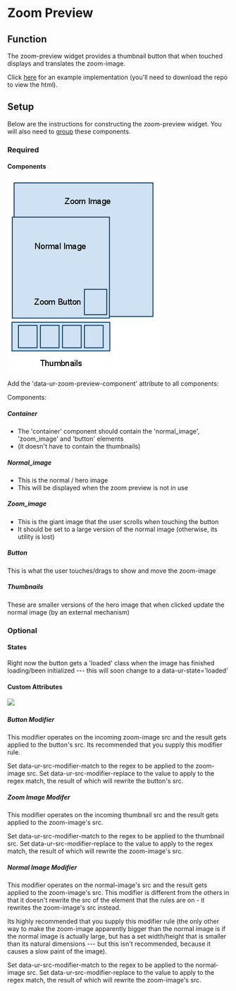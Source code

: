 # Zoom Preview #

## Function ##

The zoom-preview widget provides a thumbnail button that when touched displays and translates the zoom-image.

Click [here](../../examples/zoom_preview.html) for an example implementation (you'll need to download the repo to view the html).

## Setup ##

Below are the instructions for constructing the zoom-preview widget. You will also need to [group](../model/grouping.md) these components.

### Required ###

#### Components ####

<img src='../assets/Uranium-ZoomPreview.png' />

Add the 'data-ur-zoom-preview-component' attribute to all components:

Components:

##### Container #####
*  The 'container' component should contain the 'normal_image', 'zoom_image' and 'button' elements 
*  (it doesn't have to contain the thumbnails)

##### Normal_image #####
* This is the normal / hero image 
* This will be displayed when the zoom preview is not in use

#####  Zoom_image #####
* This is the giant image that the user scrolls when touching the button
* It should be set to a large version of the normal image (otherwise, its utility is lost)

##### Button #####
This is what the user touches/drags to show and move the zoom-image

##### Thumbnails #####
These are smaller versions of the hero image that when clicked update the normal image (by an external mechanism)



### Optional ###

#### States ####

Right now the button gets a 'loaded' class when the image has finished loading/been initialized --- this will soon change to a data-ur-state='loaded'

#### Custom Attributes ####

<img src='../doc/assets/ZoomPreview-ModifierLogic.png'/>

<!--

I think it would be simpler to have the zoom-image's modifiers expect the normal-image src as input by default.
I think the reason I did it this way is because the thumbnail elements can get rewritten (the elements, not their container) by third party js, which makes it hard to add the uranium attributes there.

-->

##### Button Modifier #####

This modifier operates on the incoming zoom-image src and the result gets applied to the button's src. Its recommended that you supply this modifier rule.

Set data-ur-src-modifier-match to the regex to be applied to the zoom-image src.
Set data-ur-src-modifier-replace to the value to apply to the regex match, the result of which will rewrite the button's src.

##### Zoom Image Modifer #####

This modifier operates on the incoming thumbnail src and the result gets applied to the zoom-image's src. 

Set data-ur-src-modifier-match to the regex to be applied to the thumbnail src.
Set data-ur-src-modifier-replace to the value to apply to the regex match, the result of which will rewrite the zoom-image's src.

##### Normal Image Modifier ######

This modifier operates on the normal-image's src and the result gets applied to the zoom-image's src. This modifier is different from the others in that it doesn't rewrite the src of the element that the rules are on - it rewrites the zoom-image's src instead.

Its highly recommended that you supply this modifier rule (the only other way to make the zoom-image apparently bigger than the normal image is if the normal image is actually large, but has a set width/height that is smaller than its natural dimensions --- but this isn't recommended, because it causes a slow paint of the image).

Set data-ur-src-modifier-match to the regex to be applied to the normal-image src.
Set data-ur-src-modifier-replace to the value to apply to the regex match, the result of which will rewrite the zoom-image's src.
